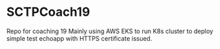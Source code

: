 # SCTPCoach19
Repo for coaching 19
Mainly using AWS EKS to run K8s cluster to deploy simple test echoapp with HTTPS certificate issued.
